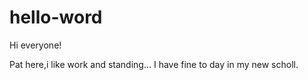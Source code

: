 # hello-word

Hi everyone!

Pat here,i like work and standing...
I have fine to day in my new scholl.
